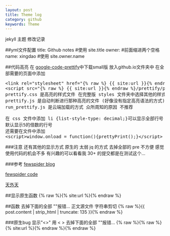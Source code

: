 ```yaml
---
layout: post
title: Theme log
category: github
keywords: Theme
---
```

jekyll 主题 修改记录

##yml文件配置
    title: Github notes #使用 site.title
    owner:              #前面缩进两个空格
      name: xingdao     #使用 site.owner.name

##代码高亮
在 [google-code-prettify](https://code.google.com/p/google-code-prettify/downloads/list)中下载small版 放入github.io文件夹中
在全部需要的页面中添加

<pre class="prettyprint linenums">
&lt;link rel="stylesheet" href="{% raw %} {{ site:url }}{% endraw %}/prettify/prettify.css" type="text/css"/&gt;
&lt;script src="{% raw %} {{ site:url }}{% endraw %}/prettify/prettify.js"&gt;&lt;/script&gt;
prettify.css 是高亮的样式文件 在完整版 styles 文件夹中选择其他的样式
prettify.js 是自动判断进行那种高亮的文件 (好像没有指定高亮语法的方式)
run_prettify.js 是云端加载的方式 众所周知的原因 不推荐

在 css 文件中添加 li {list-style-type: decimal;}可以显示全部行号
默认显示5的倍数的行号
还需要在文件中添加
&lt;script&gt;window.onload = function(){prettyPrint();}&lt;/script&gt;
</pre>

###注意
    还有其他的显示方式
    原生的 太弱
    jq 的方式 去掉全部的 pre 不方便 
    感觉使用代码的机会不多
    有兴趣的可以看看我 30+ 的提交都是在测试这个...

###参考 
[fewspider blog](http://fewspider.github.io/lessons/jekyll-use-google-code-prettify-highlighted-code.html)

[fewspider code](https://github.com/fewspider/fewspider.github.io/blob/e15add943b1a36c3599b215cedd3da5825f72e6d/_posts/2013-06-18-jekyll-use-google-code-prettify-highlighted-code.html)

[天外天](http://blog.evercoding.net/2013/02/27/highlight-code-with-google-code-prettify/)


##显示原生函数
    \{\% raw \%\}\{\% site:url \%\}\{\% endraw \%\}

##函数
    去掉下面的全部 "\"报错...
    正文源文件 字符串剪切 
    {% raw %}{{ post.content | strip_html | truncate: 135 }}{% endraw %}

###原生bug
    显示"<>" 用 &lt; &gt;
    去掉下面的全部 "\"报错...
    \{\% raw \%\}\{\% raw \%\}\{\% site:url \%\}\{\% endraw \%\}\{\% endraw \%\}
